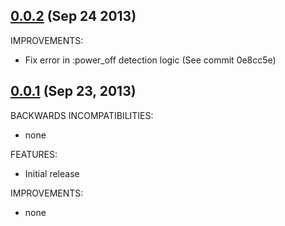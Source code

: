 ## [0.0.2](https://github.com/dergachev/vagrant-vboxmanage/compare/v0.0.1...v0.0.2) (Sep 24 2013)

IMPROVEMENTS:

  - Fix error in :power_off detection logic (See commit 0e8cc5e)

## [0.0.1](https://github.com/dergachev/vagrant-vboxmanage/commits/v0.0.1) (Sep 23, 2013)

BACKWARDS INCOMPATIBILITIES:

  - none

FEATURES:

  - Initial release

IMPROVEMENTS:

  - none
